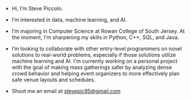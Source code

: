 - Hi, I’m Steve Piccolo.

- I’m interested in data, machine learning, and AI.

- I’m majoring in Computer Science at Rowan College of South Jersey. At the moment, I'm sharpening my skills in Python, C++, SQL, and Java.

- I’m looking to collaborate with other entry-level programmers on novel solutions to real-world problems, especially if those solutions utilize machine learning and AI. I'm currently working on a personal project with the goal of making mass gatherings safer by analyzing dense crowd behavior and helping event organizers to more effectively plan safe venue layouts and schedules.

- Shoot me an email at stevepic95@gmail.com

<!---
StevePic95/StevePic95 is a ✨ special ✨ repository because its `README.md` (this file) appears on your GitHub profile.
You can click the Preview link to take a look at your changes.
--->
